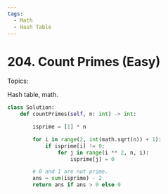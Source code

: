 ```yaml
---
tags:
  - Math
  - Hash Table
---
```


# 204. Count Primes (Easy)

Topics:

Hash table, math.

```python
class Solution:
    def countPrimes(self, n: int) -> int:

        isprime = [1] * n

        for i in range(2, int(math.sqrt(n)) + 1):
            if isprime[i] != 0:
                for j in range(i ** 2, n, i):
                    isprime[j] = 0

        # 0 and 1 are not prime.
        ans = sum(isprime) - 2
        return ans if ans > 0 else 0
```
